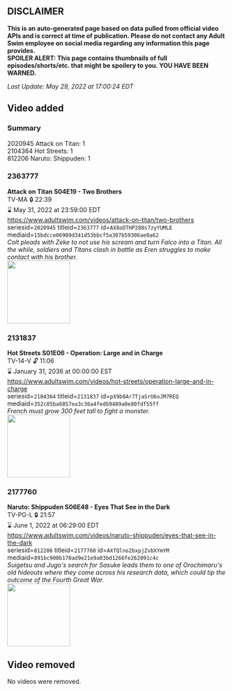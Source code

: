 ## DISCLAIMER
**This is an auto-generated page based on data pulled from official video APIs and is correct at time of publication. Please do not contact any Adult Swim employee on social media regarding any information this page provides.**  
**SPOILER ALERT: This page contains thumbnails of full episodes/shorts/etc. that might be spoilery to you. YOU HAVE BEEN WARNED.**  

_Last Update: May 29, 2022 at 17:00:24 EDT_
## Video added
### Summary
2020945 Attack on Titan: 1  
2104364 Hot Streets: 1  
812206 Naruto: Shippuden: 1  
### 2363777
**Attack on Titan S04E19 - Two Brothers**  
TV-MA 🔒 22:39  
⌛ May 31, 2022 at 23:59:00 EDT  
https://www.adultswim.com/videos/attack-on-titan/two-brothers  
seriesid=`2020945` titleid=`2363777` id=`AX8oDTHP208s7zyYUMLE` mediaid=`15bdcce06909d341d53bbcf5a307b59306ae0a62`  
_Colt pleads with Zeke to not use his scream and turn Falco into a Titan. All the while, soldiers and Titans clash in battle as Eren struggles to make contact with his brother._  
<a href="https://media.cdn.adultswim.com/uploads/20220223/thumbnails/2_222231426594-AttackOnTitan_078_TwoBrothers.png"><img src="https://media.cdn.adultswim.com/uploads/20220223/thumbnails/2_222231426594-AttackOnTitan_078_TwoBrothers.png" height="144px" /></a>
### 2131837
**Hot Streets S01E06 - Operation: Large and in Charge**  
TV-14-V 🔓 11:06  
⌛ January 31, 2036 at 00:00:00 EST  
https://www.adultswim.com/videos/hot-streets/operation-large-and-in-charge  
seriesid=`2104364` titleid=`2131837` id=`pX9b8Ar7TjaSrU6oJM7REQ` mediaid=`352c85ba6857ea3c36a4fedb9489a0e80fdf55ff`  
_French must grow 300 feet tall to fight a monster._  
<a href="https://media.cdn.adultswim.com/uploads/20200305/thumbnails/2_20351526502-HotStreets_106_dup-20170908.jpg"><img src="https://media.cdn.adultswim.com/uploads/20200305/thumbnails/2_20351526502-HotStreets_106_dup-20170908.jpg" height="144px" /></a>
### 2177760
**Naruto: Shippuden S06E48 - Eyes That See in the Dark**  
TV-PG-L 🔒 21:57  
⌛ June 1, 2022 at 06:29:00 EDT  
https://www.adultswim.com/videos/naruto-shippuden/eyes-that-see-in-the-dark  
seriesid=`812206` titleid=`2177760` id=`AXfQlno2bxpjZvbXYmYM` mediaid=`891bc900b170ad9e21e9a03bd1266fe262091c4c`  
_Suigetsu and Jugo's search for Sasuke leads them to one of Orochimaru's old hideouts where they come across his research data, which could tip the outcome of the Fourth Great War._  
<a href="https://media.cdn.adultswim.com/uploads/20210223/thumbnails/2_212231530459-NarutoShippuden_331_EyesThatSeeInTheDark.jpg"><img src="https://media.cdn.adultswim.com/uploads/20210223/thumbnails/2_212231530459-NarutoShippuden_331_EyesThatSeeInTheDark.jpg" height="144px" /></a>
## Video removed
No videos were removed.  
